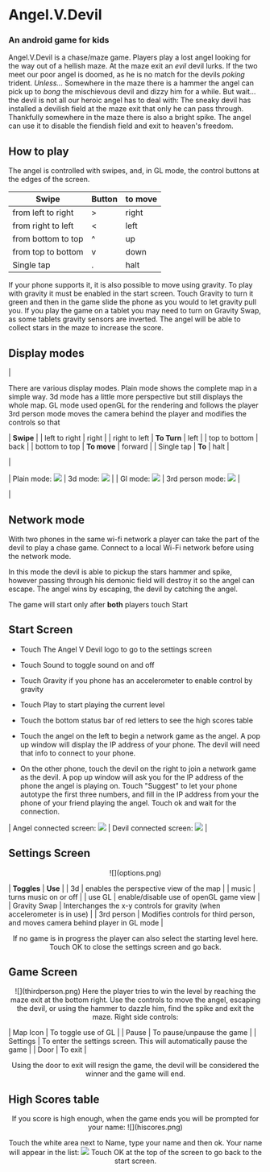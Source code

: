 # Angel.V.Devil

### An android game for kids

Angel.V.Devil is a chase/maze game.
Players play a lost angel looking for the way out of a hellish maze.
At the maze exit an _evil_ devil lurks.
If the two meet our poor angel is doomed, as he is no match for the devils _poking_ trident.
_Unless..._
Somewhere in the maze there is a hammer the angel can pick up to _bong_ the mischievous devil and dizzy him for a while.
But wait... the devil is not all our heroic angel has to deal with:
The sneaky devil has installed a devilish field at the maze exit that only he can pass through.
Thankfully somewhere in the maze there is also a bright spike. The angel can use it to disable the fiendish field and exit to heaven's freedom.

## How to play

The angel is controlled with swipes, and, in GL mode, the control buttons at the edges of the screen.

 **Swipe** | Button | **to move** 
 -------------------|---|-----
 from left to right | > | right 
 from right to left | < | left 
 from bottom to top | ^ | up
 from top to bottom | v | down |
 Single tap | . | halt
 

If your phone supports it, it is also possible to move using gravity.
To play with gravity it must be enabled in the start screen.
Touch Gravity to turn it green and then in the game slide the phone as you would to let gravity pull you.
If you play the game on a tablet you may need to turn on Gravity Swap, as some tablets gravity sensors are inverted.
The angel will be able to collect stars in the maze to increase the score.

## Display modes

| 

There are various display modes.
Plain mode shows the complete map  in a simple way.
3d mode has a little more perspective but still displays the whole map.
GL mode used openGL for the rendering and follows the player
3rd person mode moves the camera behind the player and modifies the controls so that

| **Swipe** |
| left to right | right |
| right to left | **To Turn** | left |
| top to bottom | back |
| bottom to top | **To move** | forward |
| Single tap | **To**
 | halt
 |

 | 

| Plain mode:
![](plain.png) | 3d mode:
![](v3d.png) |
| Gl mode:
![](gl.png) | 3rd person mode:
![](thirdperson.png) |

 |

## Network mode

With two phones in the same wi-fi network a player can take the part of the devil to play a chase game.
Connect to a local Wi-Fi network before using the network mode.

In this mode the devil is able to pickup the stars hammer and spike, however passing through his demonic field will destroy it so the angel can escape.
The angel wins by escaping, the devil by catching the angel.

The game will start only after **both** players touch Start

## Start Screen

*   Touch The Angel V Devil logo to go to the settings screen

*   Touch Sound to toggle sound on and off

*   Touch Gravity if you phone has an accelerometer to enable control by gravity

*   Touch Play to start playing the current level

*   Touch the bottom status bar of red letters to see the high scores table

*   Touch the angel on the left to begin a network game as the angel. A pop up window will display the IP address of your phone. The devil will need that info to connect to your phone.

*   On the other phone, touch the devil on the right to join a network game as the devil. A pop up window will ask you for the IP address of the phone the angel is playing on. Touch "Suggest" to let your phone autotype the first three numbers, and fill in the IP address from your the phone of your friend playing the angel. Touch ok and wait for the connection.

| Angel connected screen:
![](angelconnect.png)
 | Devil connected screen:
![](devilconnect.png)
 |

## Settings Screen

<div align="center">![](options.png)</div>

| **Toggles**
 | **Use**
 |
| 3d | enables the perspective view of the map |
| music | turns music on or off
 |
| use GL
 | enable/disable use of openGL game view
 |
| Gravity Swap
 | Interchanges the x-y controls for gravity (when accelerometer is in use)
 |
| 3rd person
 | Modifies controls for third person, and moves camera behind player in GL mode
 |

<div align="center">
If no game is in progress the player can also select the starting level here.
Touch OK to close the settings screen and go back.
</div>

## Game Screen

<div align="center">![](thirdperson.png)
Here the player tries to win the level by reaching the maze exit at the bottom right.
Use the controls to move the angel, escaping the devil, or using the hammer to dazzle him, find the spike and exit the maze.
Right side controls:
</div>

| Map Icon
 | To toggle use of GL
 |
| Pause
 | To pause/unpause the game
 |
| Settings
 | To enter the settings screen. This will automatically pause the game
 |
| Door
 | To exit
 |

<div align="center">
Using the door to exit will resign the game, the devil will be considered the winner and the game will end.

</div>

## High Scores table

<div align="center">If you score is high enough, when the game ends you will be prompted for your name:
![](hiscores.png)

Touch the white area next to Name, type your name and then ok.
Your name will appear in the list:
![](hiscoresok.png)
Touch OK at the top of the screen to go back to the start screen.

</div>
